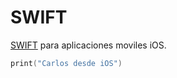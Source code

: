 # SWIFT

[SWIFT](https://developer.apple.com/swift/) para aplicaciones moviles iOS.

```SWIFT
print("Carlos desde iOS")
```